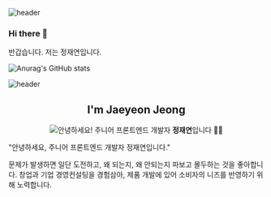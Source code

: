 ![header](https://capsule-render.vercel.app/api?type=waving&color=timeAuto&height=300&section=header&text=welcome&fontSize=90&animation=fadeIn&fontAlignY=38&desc=Jaeyeoneej's%20GitHub%20Profile&descAlignY=51&descAlign=62)

### Hi there 👋
반갑습니다.
저는 정재연입니다.

![Anurag's GitHub stats](https://github-readme-stats.vercel.app/api?username=jaeyeoneej&show_icons=true&theme=transparent)

![header](https://capsule-render.vercel.app/api?type=waving&color=timeAuto&height=300&section=header&text=welcome&fontSize=90&animation=fadeIn&fontAlignY=38&desc=Jaeyeoneej's%20GitHub%20Profile&descAlignY=51&descAlign=62)
<br>
<div align="center">
    <h2>I'm Jaeyeon Jeong</h2>
    <p>
        <img src="https://img.shields.io/badge/-Challenge-informational" />안녕하세요! 주니어 프론트엔드 개발자 <strong>정재연</strong>입니다 👋🏻
    </p>
</div>

<p align="center">
<strong></strong>
</p>
"안녕하세요, 주니어 프론트엔드 개발자 정재연입니다."

문제가 발생하면 일단 도전하고, 왜 되는지, 왜 안되는지 파보고 몰두하는 것을 좋아합니다.
창업과 기업 경영컨설팅을 경험삼아, 제품 개발에 있어 소비자의 니즈를 반영하기 위해 노력합니다.


<!--
**JaeyeoneeJ/jaeyeoneej** is a ✨ _special_ ✨ repository because its `README.md` (this file) appears on your GitHub profile.

Here are some ideas to get you started:

- 🔭 I’m currently working on ...
- 🌱 I’m currently learning ...
- 👯 I’m looking to collaborate on ...
- 🤔 I’m looking for help with ...
- 💬 Ask me about ...
- 📫 How to reach me: ...
- 😄 Pronouns: ...
- ⚡ Fun fact: ...
-->
